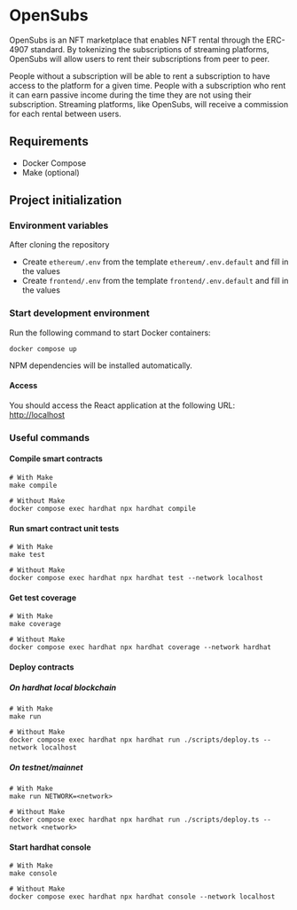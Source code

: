 # OpenSubs

OpenSubs is an NFT marketplace that enables NFT rental through the ERC-4907 standard.
By tokenizing the subscriptions of streaming platforms, OpenSubs will allow users to rent their subscriptions from peer to peer.

People without a subscription will be able to rent a subscription to have access to the platform for a given time. People with a subscription who rent it can earn passive income during the time they are not using their subscription. Streaming platforms, like OpenSubs, will receive a commission for each rental between users.

## Requirements

- Docker Compose
- Make (optional)

## Project initialization

### Environment variables

After cloning the repository

- Create `ethereum/.env` from the template `ethereum/.env.default` and fill in the values
- Create `frontend/.env` from the template `frontend/.env.default` and fill in the values

### Start development environment

Run the following command to start Docker containers:

```shell
docker compose up
```

NPM dependencies will be installed automatically.

#### Access

You should access the React application at the following URL: [http://localhost](http://localhost)

### Useful commands

#### Compile smart contracts

```shell
# With Make
make compile

# Without Make
docker compose exec hardhat npx hardhat compile
```

#### Run smart contract unit tests

```shell
# With Make
make test

# Without Make
docker compose exec hardhat npx hardhat test --network localhost
```

#### Get test coverage

```shell
# With Make
make coverage

# Without Make
docker compose exec hardhat npx hardhat coverage --network hardhat
```

#### Deploy contracts

##### On hardhat local blockchain

```shell
# With Make
make run

# Without Make
docker compose exec hardhat npx hardhat run ./scripts/deploy.ts --network localhost
```

##### On testnet/mainnet

```shell
# With Make
make run NETWORK=<network>

# Without Make
docker compose exec hardhat npx hardhat run ./scripts/deploy.ts --network <network>
```

#### Start hardhat console

```shell
# With Make
make console

# Without Make
docker compose exec hardhat npx hardhat console --network localhost
```
